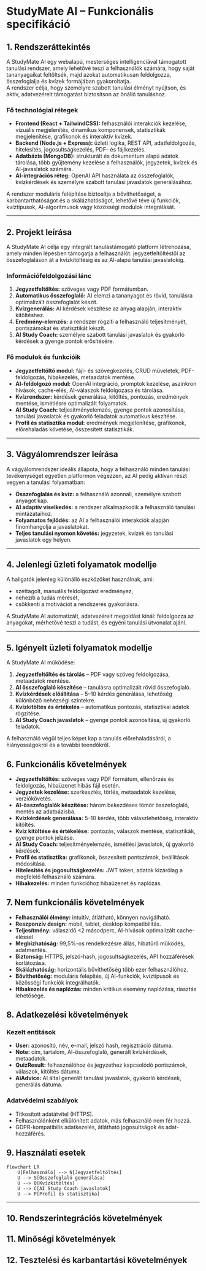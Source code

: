 # StudyMate AI – Funkcionális specifikáció

## 1. Rendszeráttekintés

A StudyMate AI egy webalapú, mesterséges intelligenciával támogatott tanulási rendszer, amely lehetővé teszi a felhasználók számára, hogy saját tananyagaikat feltöltsék, majd azokat automatikusan feldolgozza, összefoglalja és kvízek formájában gyakoroltatja.  
A rendszer célja, hogy személyre szabott tanulási élményt nyújtson, és aktív, adatvezérelt támogatást biztosítson az önálló tanuláshoz.

### Fő technológiai rétegek

- **Frontend (React + TailwindCSS):** felhasználói interakciók kezelése, vizuális megjelenítés, dinamikus komponensek, statisztikák megjelenítése, grafikonok és interaktív kvízek.  
- **Backend (Node.js + Express):** üzleti logika, REST API, adatfeldolgozás, hitelesítés, jogosultságkezelés, PDF- és fájlkezelés.  
- **Adatbázis (MongoDB):** strukturált és dokumentum alapú adatok tárolása, több gyűjtemény kezelése a felhasználók, jegyzetek, kvízek és AI-javaslatok számára.  
- **AI-integrációs réteg:** OpenAI API használata az összefoglalók, kvízkérdések és személyre szabott tanulási javaslatok generálásához.  

A rendszer moduláris felépítése biztosítja a bővíthetőséget, a karbantarthatóságot és a skálázhatóságot, lehetővé téve új funkciók, kvíztípusok, AI-algoritmusok vagy közösségi modulok integrálását.

---

## 2. Projekt leírása

A StudyMate AI célja egy integrált tanulástámogató platform létrehozása, amely minden lépésben támogatja a felhasználót: jegyzetfeltöltéstől az összefoglaláson át a kvízkitöltésig és az AI-alapú tanulási javaslatokig.  

### Információfeldolgozási lánc

1. **Jegyzetfeltöltés:** szöveges vagy PDF formátumban.  
2. **Automatikus összefoglaló:** AI elemzi a tananyagot és rövid, tanulásra optimalizált összefoglalót készít.  
3. **Kvízgenerálás:** AI kérdések készítése az anyag alapján, interaktív kitöltéshez.  
4. **Eredmény-elemzés:** a rendszer rögzíti a felhasználó teljesítményét, pontszámokat és statisztikát készít.  
5. **AI Study Coach:** személyre szabott tanulási javaslatok és gyakorló kérdések a gyenge pontok erősítésére.

### Fő modulok és funkcióik

- **Jegyzetfeltöltő modul:** fájl- és szövegkezelés, CRUD műveletek, PDF-feldolgozás, hibakezelés, metaadatok mentése.  
- **AI-feldolgozó modul:** OpenAI integráció, promptok kezelése, aszinkron hívások, cache-elés, AI-válaszok feldolgozása és tárolása.  
- **Kvízrendszer:** kérdések generálása, kitöltés, pontozás, eredmények mentése, ismétlésre optimalizált folyamatok.  
- **AI Study Coach:** teljesítményelemzés, gyenge pontok azonosítása, tanulási javaslatok és gyakorló feladatok automatikus készítése.  
- **Profil és statisztika modul:** eredmények megjelenítése, grafikonok, előrehaladás követése, összesített statisztikák.

---

## 3. Vágyálomrendszer leírása

A vágyálomrendszer ideális állapota, hogy a felhasználó minden tanulási tevékenységet egyetlen platformon végezzen, az AI pedig aktívan részt vegyen a tanulási folyamatban:

- **Összefoglalás és kvíz:** a felhasználó azonnali, személyre szabott anyagot kap.  
- **AI adaptív viselkedés:** a rendszer alkalmazkodik a felhasználó tanulási mintázataihoz.  
- **Folyamatos fejlődés:** az AI a felhasználói interakciók alapján finomhangolja a javaslatokat.  
- **Teljes tanulási nyomon követés:** jegyzetek, kvízek és tanulási javaslatok egy helyen.

---

## 4. Jelenlegi üzleti folyamatok modellje

A hallgatók jelenleg különálló eszközöket használnak, ami:

- széttagolt, manuális feldolgozást eredményez,  
- nehezíti a tudás mérését,  
- csökkenti a motivációt a rendszeres gyakorlásra.

A StudyMate AI automatizált, adatvezérelt megoldást kínál: feldolgozza az anyagokat, mérhetővé teszi a tudást, és egyéni tanulási útvonalat ajánl.

---

## 5. Igényelt üzleti folyamatok modellje

A StudyMate AI működése:

1. **Jegyzetfeltöltés és tárolás** – PDF vagy szöveg feldolgozása, metaadatok mentése.  
2. **AI összefoglaló készítése** – tanulásra optimalizált rövid összefoglaló.  
3. **Kvízkérdések előállítása** – 5–10 kérdés generálása, lehetőség különböző nehézségi szintekre.  
4. **Kvízkitöltés és értékelés** – automatikus pontozás, statisztikai adatok rögzítése.  
5. **AI Study Coach javaslatok** – gyenge pontok azonosítása, új gyakorló feladatok.

A felhasználó végül teljes képet kap a tanulás előrehaladásáról, a hiányosságokról és a további teendőkről.

## 6. Funkcionális követelmények

- **Jegyzetfeltöltés:** szöveges vagy PDF formátum, ellenőrzés és feldolgozás, hibaüzenet hibás fájl esetén.  
- **Jegyzetek kezelése:** szerkesztés, törlés, metaadatok kezelése, verziókövetés.  
- **AI-összefoglalók készítése:** három bekezdéses tömör összefoglaló, mentés az adatbázisba.  
- **Kvízkérdések generálása:** 5–10 kérdés, több válaszlehetőség, interaktív kitöltés.  
- **Kvíz kitöltése és értékelése:** pontozás, válaszok mentése, statisztikák, gyenge pontok jelzése.  
- **AI Study Coach:** teljesítményelemzés, ismétlési javaslatok, új gyakorló kérdések.  
- **Profil és statisztika:** grafikonok, összesített pontszámok, beállítások módosítása.  
- **Hitelesítés és jogosultságkezelés:** JWT token, adatok kizárólag a megfelelő felhasználó számára.  
- **Hibakezelés:** minden funkcióhoz hibaüzenet és naplózás.

## 7. Nem funkcionális követelmények

- **Felhasználói élmény:** intuitív, átlátható, könnyen navigálható.  
- **Reszponzív design:** mobil, tablet, desktop kompatibilitás.  
- **Teljesítmény:** válaszidő <2 másodperc, AI-hívások optimalizált cache-eléssel.  
- **Megbízhatóság:** 99,5%-os rendelkezésre állás, hibatűrő működés, adatmentés.  
- **Biztonság:** HTTPS, jelszó-hash, jogosultságkezelés, API hozzáférések korlátozása.  
- **Skálázhatóság:** horizontális bővíthetőség több ezer felhasználóhoz.  
- **Bővíthetőség:** moduláris felépítés, új AI-funkciók, kvíztípusok és közösségi funkciók integrálhatók.  
- **Hibakezelés és naplózás:** minden kritikus esemény naplózása, riasztás lehetősége.

## 8. Adatkezelési követelmények

### Kezelt entitások

- **User:** azonosító, név, e-mail, jelszó hash, regisztráció dátuma.  
- **Note:** cím, tartalom, AI-összefoglaló, generált kvízkérdések, metaadatok.  
- **QuizResult:** felhasználóhoz és jegyzethez kapcsolódó pontszámok, válaszok, kitöltés dátuma.  
- **AiAdvice:** AI által generált tanulási javaslatok, gyakorló kérdések, generálás dátuma.

### Adatvédelmi szabályok

- Titkosított adatátvitel (HTTPS).  
- Felhasználónként elkülönített adatok, más felhasználó nem fér hozzá.  
- GDPR-kompatibilis adatkezelés, átlátható jogosultságok és adat-hozzáférés.

## 9. Használati esetek

```mermaid
flowchart LR
    U[Felhasználó] --> N[Jegyzetfeltöltés]
    U --> S[Összefoglaló generálása]
    U --> Q[Kvízkitöltés]
    U --> C[AI Study Coach javaslatok]
    U --> P[Profil és statisztika]
```

---

## 10. Rendszerintegrációs követelmények



## 11. Minőségi követelmények



## 12. Tesztelési és karbantartási követelmények



